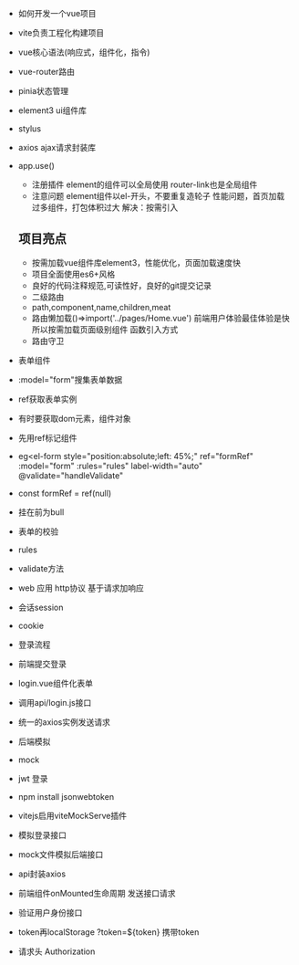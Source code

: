 - 如何开发一个vue项目

- vite负责工程化构建项目
- vue核心语法(响应式，组件化，指令)
- vue-router路由
- pinia状态管理
- element3 ui组件库
- stylus
- axios ajax请求封装库
- app.use()
  - 注册插件
  element的组件可以全局使用 router-link也是全局组件
  - 注意问题
   element组件以el-开头，不要重复造轮子
   性能问题，首页加载过多组件，打包体积过大 解决：按需引入

   ## 项目亮点
   - 按需加载vue组件库element3，性能优化，页面加载速度快
   - 项目全面使用es6+风格
   - 良好的代码注释规范,可读性好，良好的git提交记录
   - 二级路由 
   - path,component,name,children,meat
   - 路由懒加载()=>import('../pages/Home.vue')
   前端用户体验最佳体验是快
   所以按需加载页面级别组件 函数引入方式
   - 路由守卫
- 表单组件
 - :model="form"搜集表单数据
 - ref获取表单实例
  - 有时要获取dom元素，组件对象
  - 先用ref标记组件
   - eg<el-form
      style="position:absolute;left: 45%;"
      ref="formRef"
      :model="form"
      :rules="rules"
      label-width="auto"
      @validate="handleValidate"
     >
  - const formRef = ref(null)
   - 挂在前为bull
  - 表单的校验
   - rules
   - validate方法 
- web 应用
 http协议 基于请求加响应
 - 会话session
 - cookie
- 登录流程
 - 前端提交登录
  - login.vue组件化表单
  - 调用api/login.js接口
  - 统一的axios实例发送请求  
- 后端模拟
 - mock

- jwt 登录
 - npm install jsonwebtoken

- vitejs启用viteMockServe插件
- 模拟登录接口
- mock文件模拟后端接口
- api封装axios
- 前端组件onMounted生命周期 发送接口请求

- 验证用户身份接口
- token再localStorage 
?token=${token} 携带token
- 请求头 Authorization 